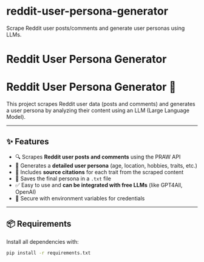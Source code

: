 # reddit-user-persona-generator
Scrape Reddit user posts/comments and generate user personas using LLMs.
# Reddit User Persona Generator

# Reddit User Persona Generator 🧠

This project scrapes Reddit user data (posts and comments) and generates a user persona by analyzing their content using an LLM (Large Language Model).

---

## ✨ Features

- 🔍 Scrapes **Reddit user posts and comments** using the PRAW API
- 📄 Generates a **detailed user persona** (age, location, hobbies, traits, etc.)
- 💬 Includes **source citations** for each trait from the scraped content
- 💾 Saves the final persona in a `.txt` file
- ✅ Easy to use and **can be integrated with free LLMs** (like GPT4All, OpenAI)
- 🔐 Secure with environment variables for credentials

---

## 📦 Requirements

Install all dependencies with:

```bash
pip install -r requirements.txt
